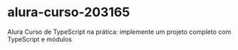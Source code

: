 # alura-curso-203165
Alura Curso de TypeScript na prática: implemente um projeto completo com TypeScript e módulos
